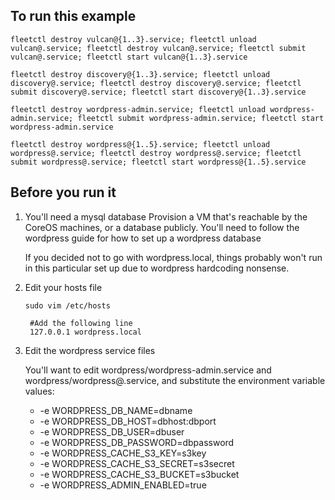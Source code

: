 ## To run this example

    fleetctl destroy vulcan@{1..3}.service; fleetctl unload vulcan@.service; fleetctl destroy vulcan@.service; fleetctl submit vulcan@.service; fleetctl start vulcan@{1..3}.service

    fleetctl destroy discovery@{1..3}.service; fleetctl unload discovery@.service; fleetctl destroy discovery@.service; fleetctl submit discovery@.service; fleetctl start discovery@{1..3}.service

    fleetctl destroy wordpress-admin.service; fleetctl unload wordpress-admin.service; fleetctl submit wordpress-admin.service; fleetctl start wordpress-admin.service

    fleetctl destroy wordpress@{1..5}.service; fleetctl unload wordpress@.service; fleetctl destroy wordpress@.service; fleetctl submit wordpress@.service; fleetctl start wordpress@{1..5}.service

## Before you run it

1. You'll need a mysql database
    Provision a VM that's reachable by the CoreOS machines, or a database publicly. You'll need to follow the wordpress guide for how to set up a wordpress database

    If you decided not to go with wordpress.local, things probably won't run in this particular set up due to wordpress hardcoding nonsense.

2. Edit your hosts file

    `sudo vim /etc/hosts`

        #Add the following line
        127.0.0.1 wordpress.local

3. Edit the wordpress service files

    You'll want to edit wordpress/wordpress-admin.service and wordpress/wordpress@.service, and substitute the environment variable values:

    * -e WORDPRESS_DB_NAME=dbname
    * -e WORDPRESS_DB_HOST=dbhost:dbport
    * -e WORDPRESS_DB_USER=dbuser
    * -e WORDPRESS_DB_PASSWORD=dbpassword
    * -e WORDPRESS_CACHE_S3_KEY=s3key
    * -e WORDPRESS_CACHE_S3_SECRET=s3secret
    * -e WORDPRESS_CACHE_S3_BUCKET=s3bucket
    * -e WORDPRESS_ADMIN_ENABLED=true